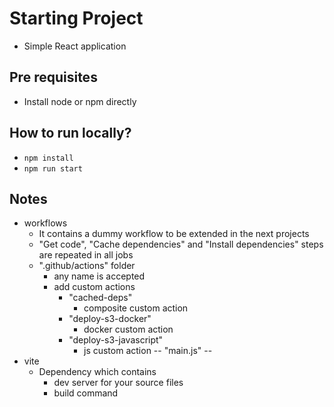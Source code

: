 # Starting Project
* Simple React application

## Pre requisites
* Install node or npm directly

## How to run locally?
* `npm install`
* `npm run start`

## Notes
* workflows
  * It contains a dummy workflow to be extended in the next projects
  * "Get code", "Cache dependencies" and "Install dependencies" steps are repeated in all jobs
  * ".github/actions" folder
    * any name is accepted
    * add custom actions
      * "cached-deps"
        * composite custom action
      * "deploy-s3-docker"
        * docker custom action
      * "deploy-s3-javascript"
        * js custom action -- "main.js" --
* vite
  * Dependency which contains
    * dev server for your source files
    * build command